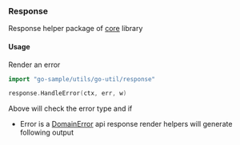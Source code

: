 ### Response

Response helper package of [core](http://gitlab.mytaxi.lk/pickme/go-util) library

#### Usage

Render an error

```go
import "go-sample/utils/go-util/response"

response.HandleError(ctx, err, w)

```
Above will check the error type and if 
- Error is a [DomainError]() api response render helpers will generate following output

```json
    
```


